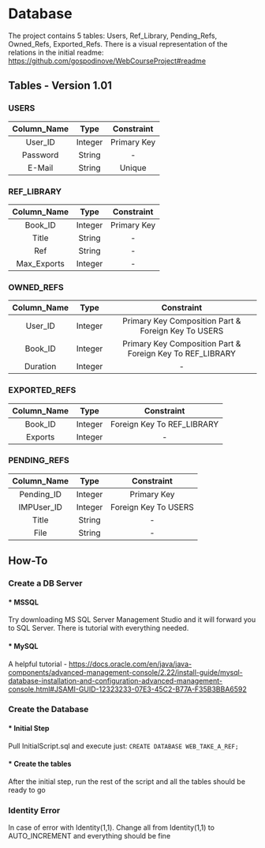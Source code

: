 # Database

The project contains 5 tables: Users, Ref_Library, Pending_Refs, Owned_Refs, Exported_Refs. There is a visual representation of the relations in the initial readme: https://github.com/gospodinove/WebCourseProject#readme

## Tables - Version 1.01
### USERS
| Column_Name | Type | Constraint |
|:--:|:--:|:--:|
| User_ID | Integer | Primary Key |
| Password | String | - |
| E-Mail | String | Unique |

### REF_LIBRARY
| Column_Name | Type | Constraint |
|:--:|:--:|:--:|
| Book_ID | Integer | Primary Key |
| Title | String | - |
| Ref | String | - |
| Max_Exports | Integer | - |

### OWNED_REFS
| Column_Name | Type | Constraint |
|:--:|:--:|:--:|
| User_ID | Integer | Primary Key Composition Part & Foreign Key To USERS |
| Book_ID | Integer | Primary Key Composition Part & Foreign Key To REF_LIBRARY |
| Duration | Integer | - |

### EXPORTED_REFS
| Column_Name | Type | Constraint |
|:--:|:--:|:--:|
| Book_ID | Integer | Foreign Key To REF_LIBRARY |
| Exports | Integer | - |

### PENDING_REFS
| Column_Name | Type | Constraint |
|:--:|:--:|:--:|
| Pending_ID | Integer | Primary Key |
| IMPUser_ID | Integer | Foreign Key To USERS |
| Title | String | - |
| File | String | - |

## How-To
### Create a DB Server
#### * MSSQL 
Try downloading MS SQL Server Management Studio and it will forward you to SQL Server. There is tutorial with everything needed.
#### * MySQL
A helpful tutorial - https://docs.oracle.com/en/java/java-components/advanced-management-console/2.22/install-guide/mysql-database-installation-and-configuration-advanced-management-console.html#JSAMI-GUID-12323233-07E3-45C2-B77A-F35B3BBA6592
### Create the Database
#### * Initial Step
Pull InitialScript.sql and execute just:
`CREATE DATABASE WEB_TAKE_A_REF;`
#### * Create the tables
After the initial step, run the rest of the script and all the tables should be ready to go
### Identity Error
In case of error with Identity(1,1). Change all from Identity(1,1) to AUTO_INCREMENT and everything should be fine
